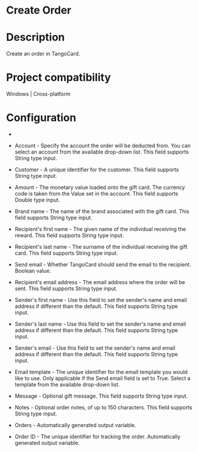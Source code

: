 ﻿# Create Order

# Description

Create an order in TangoCard.

# Project compatibility

Windows | Cross-platform

# Configuration

* 
* Account - Specify the account the order will be deducted from. You can select an account from the available drop-down list. This field supports String type input.
* Customer - A unique identifier for the customer. This field supports String type input.
* Amount - The monetary value loaded onto the gift card. The currency code is taken from the Value set in the account. This field supports Double type input.
* Brand name - The name of the brand associated with the gift card. This field supports String type input.
* Recipient's first name - The given name of the individual receiving the reward. This field supports String type input.
* Recipient's last name - The surname of the individual receiving the gift card. This field supports String type input.
* Send email - Whether TangoCard should send the email to the recipient. Boolean value.
* Recipient's email address - The email address where the order will be sent. This field supports String type input.
* Sender's first name - Use this field to set the sender's name and email address if different than the default. This field supports String type input.
* Sender's last name - Use this field to set the sender's name and email address if different than the default. This field supports String type input.
* Sender's email - Use this field to set the sender's name and email address if different than the default. This field supports String type input.
* Email template - The unique identifier for the email template you would like to use. Only applicable if the Send email field is set to True. Select a template from the available drop-down list.
* Message - Optional gift message. This field supports String type input.
* Notes - Optional order notes, of up to 150 characters. This field supports String type input.









* Orders - Automatically generated output variable.
* Order ID - The unique identifier for tracking the order. Automatically generated output variable.
